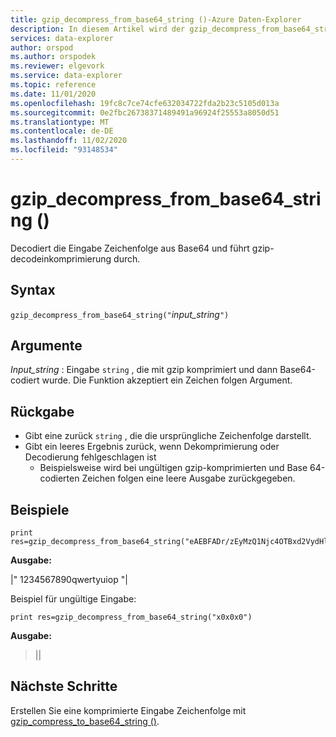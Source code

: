```yaml
---
title: gzip_decompress_from_base64_string ()-Azure Daten-Explorer
description: In diesem Artikel wird der gzip_decompress_from_base64_string ()-Befehl in Azure Daten-Explorer beschrieben.
services: data-explorer
author: orspod
ms.author: orspodek
ms.reviewer: elgevork
ms.service: data-explorer
ms.topic: reference
ms.date: 11/01/2020
ms.openlocfilehash: 19fc8c7ce74cfe632034722fda2b23c5105d013a
ms.sourcegitcommit: 0e2fbc26738371489491a96924f25553a8050d51
ms.translationtype: MT
ms.contentlocale: de-DE
ms.lasthandoff: 11/02/2020
ms.locfileid: "93148534"
---
```

# <a name="gzip_decompress_from_base64_string"></a>gzip_decompress_from_base64_string ()

Decodiert die Eingabe Zeichenfolge aus Base64 und führt gzip-decodeinkomprimierung durch.

## <a name="syntax"></a>Syntax

`gzip_decompress_from_base64_string("`*input_string*`")`

## <a name="arguments"></a>Argumente

*Input_string* : Eingabe `string` , die mit gzip komprimiert und dann Base64-codiert wurde. Die Funktion akzeptiert ein Zeichen folgen Argument.

## <a name="returns"></a>Rückgabe

* Gibt eine zurück `string` , die die ursprüngliche Zeichenfolge darstellt. 
* Gibt ein leeres Ergebnis zurück, wenn Dekomprimierung oder Decodierung fehlgeschlagen ist 
    * Beispielsweise wird bei ungültigen gzip-komprimierten und Base 64-codierten Zeichen folgen eine leere Ausgabe zurückgegeben.

## <a name="examples"></a>Beispiele

```kusto
print res=gzip_decompress_from_base64_string("eAEBFADr/zEyMzQ1Njc4OTBxd2VydHl1aW9wOAkGd0xvZwAzAG5JZA==")
```

**Ausgabe:**

|" 1234567890qwertyuiop "|

Beispiel für ungültige Eingabe:

```kusto
print res=gzip_decompress_from_base64_string("x0x0x0")
```

**Ausgabe:**
>||

## <a name="next-steps"></a>Nächste Schritte

Erstellen Sie eine komprimierte Eingabe Zeichenfolge mit [gzip_compress_to_base64_string ()](gzip-base64-compress.md).
